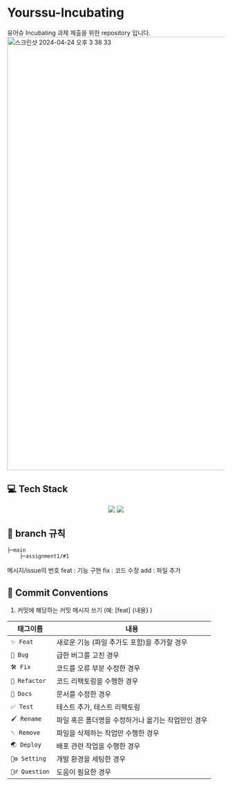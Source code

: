 # Yourssu-Incubating
유어슈 Incubating 과제 제출을 위한 repository 입니다. 
<img width="1002" alt="스크린샷 2024-04-24 오후 3 38 33" src="https://github.com/wjdalswl/Yourssu-Incubating/assets/109158284/8e4920ec-172b-47d4-82cd-0d770ef46566">

## 💻 Tech Stack
<div align="center">
<img src="https://img.shields.io/badge/Xcode-147EFB?style=flat-square&logo=Xcode&logoColor=white"/>
<img src="https://img.shields.io/badge/Swift-F05138?style=flat-square&logo=Swift&logoColor=white"/>
</div>


## 🌳 branch 규칙
```bash
├─main
    ├─assignment1/#1
```
메시지/issue의 번호
feat : 기능 구현
fix : 코드 수정
add : 파일 추가

## 🔖 Commit Conventions
1. 커밋에 해당하는 커밋 메시지 쓰기 (예: [feat] {내용} )

| 태그이름     | 내용                                          |
|------------|----------------------------------------------------------|
| `✨ Feat`     | 새로운 기능 (파일 추가도 포함)을 추가할 경우                       |
| `🐛 Bug `     | 급한 버그를 고친 경우                                             |
| `🛠️ Fix `     | 코드를 오류 부분 수정한 경우                                             |
| `🔨 Refactor` | 코드 리팩토링을 수행한 경우                                |
| `📃 Docs`     | 문서를 수정한 경우                                  |
| `✅ Test`     | 테스트 추가, 테스트 리팩토링          |
| `🖌️ Rename`   | 파일 혹은 폴더명을 수정하거나 옮기는 작업만인 경우                |
| `␡ Remove`   | 파일을 삭제하는 작업만 수행한 경우                         |
| `🌏 Deploy`   | 배포 관련 작업을 수행한 경우                        |
| `⚙️ Setting`   | 개발 환경을 세팅한 경우                         |
| `🙋‍♂️ Question`   | 도움이 필요한 경우                    |
